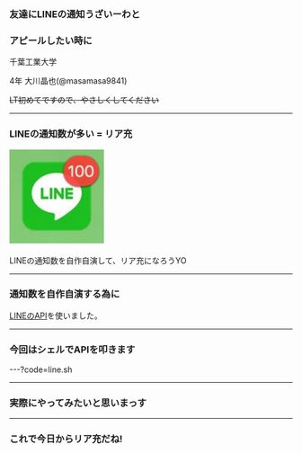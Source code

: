 ### 友達にLINEの通知うざいーわと
### アピールしたい時に

千葉工業大学　

4年 大川晶也(@masamasa9841)

~~LT初めてですので、やさしくしてください~~

---

### LINEの通知数が多い = リア充

![line](./line.png)


LINEの通知数を自作自演して、リア充になろうYO

---

### 通知数を自作自演する為に

[LINEのAPI](https://devdocs.line.me/ja/#push-message)を使いました。

---

### 今回はシェルでAPIを叩きます
---?code=line.sh

---

### 実際にやってみたいと思いまっす

---

### これで今日からリア充だね!

